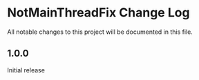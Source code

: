 # NotMainThreadFix Change Log

All notable changes to this project will be documented in this file.

## 1.0.0
Initial release
